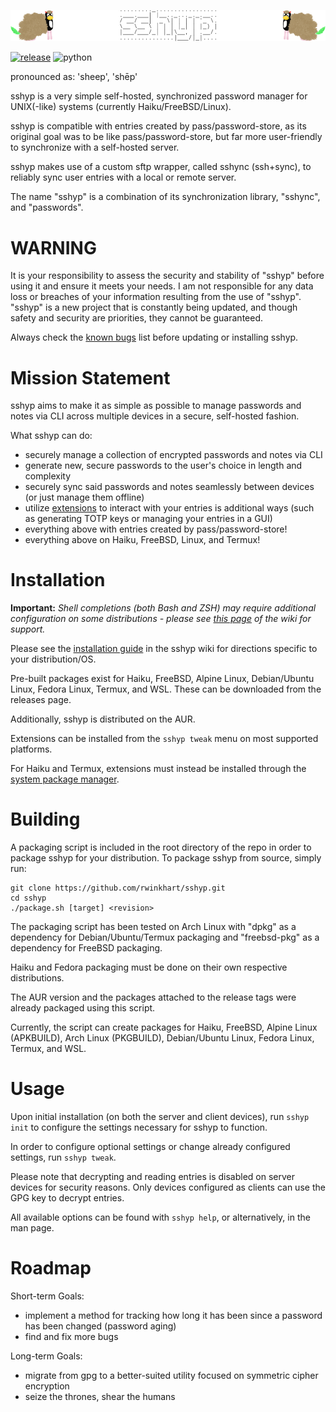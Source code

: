 ![sshyp](https://github.com/rwinkhart/sshyp-labs/blob/main/extra/artwork/sshyp-banner.png)

[![release](https://img.shields.io/github/v/release/rwinkhart/sshyp)](https://github.com/rwinkhart/sshyp/releases)
![python](https://img.shields.io/badge/python-3.8--3.12-yellow)

pronounced as: 'sheep', 'shēp'

sshyp is a very simple self-hosted, synchronized password manager for UNIX(-like) systems (currently Haiku/FreeBSD/Linux).

sshyp is compatible with entries created by pass/password-store, as its original goal was to be like pass/password-store, but far more user-friendly to synchronize with a self-hosted server.

sshyp makes use of a custom sftp wrapper, called sshync (ssh+sync), to reliably sync user entries with a local or remote server.

The name "sshyp" is a combination of its synchronization library, "sshync", and "passwords".

# WARNING
It is your responsibility to assess the security and stability of "sshyp" before using it and ensure it meets your needs.
I am not responsible for any data loss or breaches of your information resulting from the use of "sshyp".
"sshyp" is a new project that is constantly being updated, and though safety and security are priorities, they cannot be guaranteed.

Always check the [known bugs](https://github.com/rwinkhart/sshyp/wiki/Known-Bugs) list before updating or installing sshyp.

# Mission Statement
sshyp aims to make it as simple as possible to manage passwords and notes via CLI across multiple devices in a secure, self-hosted fashion.

What sshyp can do:

- securely manage a collection of encrypted passwords and notes via CLI
- generate new, secure passwords to the user's choice in length and complexity
- securely sync said passwords and notes seamlessly between devices (or just manage them offline)
- utilize [extensions](https://github.com/rwinkhart/sshyp-labs) to interact with your entries is additional ways (such as generating TOTP keys or managing your entries in a GUI)
- everything above with entries created by pass/password-store!
- everything above on Haiku, FreeBSD, Linux, and Termux!

# Installation
**Important:** *Shell completions (both Bash and ZSH) may require additional configuration on some distributions - please see [this page](https://github.com/rwinkhart/sshyp/wiki/Completions) of the wiki for support.*

Please see the [installation guide](https://github.com/rwinkhart/sshyp/wiki/Installation) in the sshyp wiki for directions specific to your distribution/OS.

Pre-built packages exist for Haiku, FreeBSD, Alpine Linux, Debian/Ubuntu Linux, Fedora Linux, Termux, and WSL. These can be downloaded from the releases page.

Additionally, sshyp is distributed on the AUR.

Extensions can be installed from the `sshyp tweak` menu on most supported platforms.

For Haiku and Termux, extensions must instead be installed through the [system package manager](https://github.com/rwinkhart/sshyp-labs/releases).

# Building
A packaging script is included in the root directory of the repo in order to package sshyp for your distribution. To package sshyp from source, simply run:

```
git clone https://github.com/rwinkhart/sshyp.git
cd sshyp
./package.sh [target] <revision>
```

The packaging script has been tested on Arch Linux with "dpkg" as a dependency for Debian/Ubuntu/Termux packaging and "freebsd-pkg" as a dependency for FreeBSD packaging.

Haiku and Fedora packaging must be done on their own respective distributions.

The AUR version and the packages attached to the release tags were already packaged using this script.

Currently, the script can create packages for Haiku, FreeBSD, Alpine Linux (APKBUILD), Arch Linux (PKGBUILD), Debian/Ubuntu Linux, Fedora Linux, Termux, and WSL.

# Usage
Upon initial installation (on both the server and client devices), run `sshyp init` to configure the settings necessary for sshyp to function.

In order to configure optional settings or change already configured settings, run `sshyp tweak`.

Please note that decrypting and reading entries is disabled on server devices for security reasons. Only devices configured as clients can use the GPG key to decrypt entries.

All available options can be found with `sshyp help`, or alternatively, in the man page.

# Roadmap
Short-term Goals:

- implement a method for tracking how long it has been since a password has been changed (password aging)
- find and fix more bugs

Long-term Goals:

- migrate from gpg to a better-suited utility focused on symmetric cipher encryption
- seize the thrones, shear the humans
